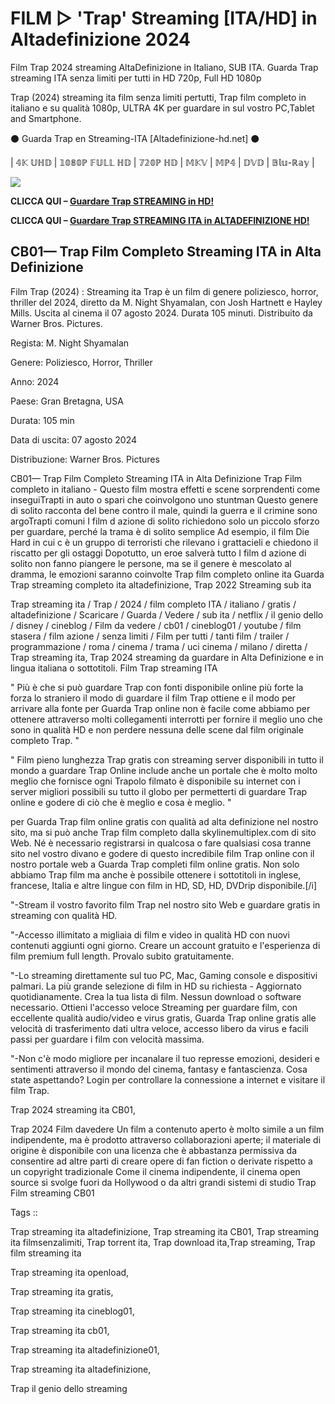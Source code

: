 # FILM ▷ 'Trap' Streaming [ITA/HD] in Altadefinizione 2024

Film Trap 2024 streaming AltaDefinizione in Italiano, SUB ITA. Guarda Trap streaming ITA senza limiti per tutti in HD 720p, Full HD 1080p

Trap (2024) streaming ita film senza limiti pertutti, Trap film completo in italiano e su qualità 1080p, ULTRA 4K per guardare in sul vostro PC,Tablet and Smartphone.

⚫ Guarda Trap en Streaming-ITA [Altadefinizione-hd.net] ⚫

| 𝟜𝕂 𝕌ℍ𝔻 | 𝟙𝟘𝟠𝟘ℙ 𝔽𝕌𝕃𝕃 ℍ𝔻 | 𝟟𝟚𝟘ℙ ℍ𝔻 | 𝕄𝕂𝕍 | 𝕄ℙ𝟜 | 𝔻𝕍𝔻 | 𝔹𝕝𝕦-ℝ𝕒𝕪 |

<p dir="auto"><a href="https://t.co/xrIFdfzXlS" title="GUARDA HD" rel="nofollow"><img src="https://i.imgur.com/jhNGoEt.gif" style="max-width: 100%;"></a></p>

**CLICCA QUI –  [Guardare Trap STREAMING in HD!](https://t.co/xrIFdfzXlS)**

**CLICCA QUI –  [Guardare Trap STREAMING ITA in ALTADEFINIZIONE HD!](https://t.co/xrIFdfzXlS)**

## CB01— Trap Film Completo Streaming ITA in Alta Definizione

Film Trap (2024) : Streaming ita Trap è un film di genere poliziesco, horror, thriller del 2024, diretto da M. Night Shyamalan, con Josh Hartnett e Hayley Mills. Uscita al cinema il 07 agosto 2024. Durata 105 minuti. Distribuito da Warner Bros. Pictures.

Regista: M. Night Shyamalan

Genere: Poliziesco, Horror, Thriller

Anno: 2024

Paese: Gran Bretagna, USA

Durata: 105 min

Data di uscita: 07 agosto 2024

Distribuzione: Warner Bros. Pictures

CB01— Trap Film Completo Streaming ITA in Alta Definizione Trap Film completo in italiano - Questo film mostra effetti e scene sorprendenti come inseguiTrapti in auto o spari che coinvolgono uno stuntman Questo genere di solito racconta del bene contro il male, quindi la guerra e il crimine sono argoTrapti comuni I film d azione di solito richiedono solo un piccolo sforzo per guardare, perché la trama è di solito semplice Ad esempio, il film Die Hard in cui c è un gruppo di terroristi che rilevano i grattacieli e chiedono il riscatto per gli ostaggi Dopotutto, un eroe salverà tutto I film d azione di solito non fanno piangere le persone, ma se il genere è mescolato al dramma, le emozioni saranno coinvolte Trap film completo online ita Guarda Trap streaming completo ita altadefinizione, Trap 2022 Streaming sub ita

Trap streaming ita / Trap / 2024 / film completo ITA / italiano / gratis / altadefinizione / Scaricare / Guarda / Vedere / sub ita / netflix / il genio dello / disney / cineblog / Film da vedere / cb01 / cineblog01 / youtube / film stasera / film azione / senza limiti / Film per tutti / tanti film / trailer / programmazione / roma / cinema / trama / uci cinema / milano / diretta / Trap streaming ita, Trap 2024 streaming da guardare in Alta Definizione e in lingua italiana o sottotitoli. Film Trap streaming ITA


" Più è che si può guardare Trap con fonti disponibile online più forte la forza lo straniero il modo di guardare il film Trap ottiene e il modo per arrivare alla fonte per Guarda Trap online non è facile come abbiamo per ottenere attraverso molti collegamenti interrotti per fornire il meglio uno che sono in qualità HD e non perdere nessuna delle scene dal film originale completo Trap. "


" Film pieno lunghezza Trap gratis con streaming server disponibili in tutto il mondo a guardare Trap Online include anche un portale che è molto molto meglio che fornisce ogni Trapolo filmato è disponibile su internet con i server migliori possibili su tutto il globo per permetterti di guardare Trap online e godere di ciò che è meglio e cosa è meglio. "

per Guarda Trap film online gratis con qualità ad alta definizione nel nostro sito, ma si può anche Trap film completo dalla skylinemultiplex.com di sito Web. Né è necessario registrarsi in qualcosa o fare qualsiasi cosa tranne sito nel vostro divano e godere di questo incredibile film Trap online con il nostro portale web a Guarda Trap completi film online gratis. Non solo abbiamo Trap film ma anche è possibile ottenere i sottotitoli in inglese, francese, Italia e altre lingue con film in HD, SD, HD, DVDrip disponibile.[/i]

"-Stream il vostro favorito film Trap nel nostro sito Web e guardare gratis in streaming con qualità HD.

"-Accesso illimitato a migliaia di film e video in qualità HD con nuovi contenuti aggiunti ogni giorno. Creare un account gratuito e l'esperienza di film premium full length. Provalo subito gratuitamente.

"-Lo streaming direttamente sul tuo PC, Mac, Gaming console e dispositivi palmari. La più grande selezione di film in HD su richiesta - Aggiornato quotidianamente. Crea la tua lista di film. Nessun download o software necessario. Ottieni l'accesso veloce Streaming per guardare film, con eccellente qualità audio/video e virus gratis, Guarda Trap online gratis alle velocità di trasferimento dati ultra veloce, accesso libero da virus e facili passi per guardare i film con velocità massima.

"-Non c'è modo migliore per incanalare il tuo represse emozioni, desideri e sentimenti attraverso il mondo del cinema, fantasy e fantascienza. Cosa state aspettando? Login per controllare la connessione a internet e visitare il film Trap.

Trap 2024 streaming ita CB01,
 
Trap 2024 Film davedere Un film a contenuto aperto è molto simile a un film indipendente, ma è prodotto attraverso collaborazioni aperte; il materiale di origine è disponibile con una licenza che è abbastanza permissiva da consentire ad altre parti di creare opere di fan fiction o derivate rispetto a un copyright tradizionale Come il cinema indipendente, il cinema open source si svolge fuori da Hollywood o da altri grandi sistemi di studio Trap Film streaming CB01

Tags ::

Trap streaming ita altadefinizione, Trap streaming ita CB01, Trap streaming ita filmsenzalimiti, Trap torrent ita, Trap download ita,Trap streaming, Trap film streaming ita

Trap streaming ita openload,

Trap streaming ita gratis,

Trap streaming ita cineblog01,

Trap streaming ita cb01,

Trap streaming ita altadefinizione01,

Trap streaming ita altadefinizione, 

Trap il genio dello streaming


